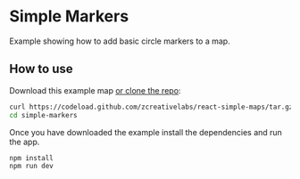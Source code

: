 
# Simple Markers

Example showing how to add basic circle markers to a map.

## How to use

Download this example map [or clone the repo](https://github.com/zcreativelabs/react-simple-maps):

```bash
curl https://codeload.github.com/zcreativelabs/react-simple-maps/tar.gz/master | tar -xz --strip=2 react-simple-maps-master/examples/simple-markers
cd simple-markers
```

Once you have downloaded the example install the dependencies and run the app.

```bash
npm install
npm run dev
```
